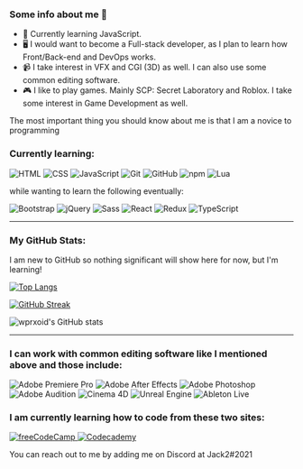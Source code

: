 

### Some info about me 🙂

- 🌱 Currently learning JavaScript.
- 🖥️ I would want to become a Full-stack developer, as I plan to learn how Front/Back-end and DevOps works.
- 📹 I take interest in VFX and CGI (3D) as well. I can also use some common editing software.
- 🎮 I like to play games. Mainly SCP: Secret Laboratory and Roblox. I take some interest in Game Development as well.

The most important thing you should know about me is that I am a novice to programming

### Currently learning:

<p>
  <img alt="HTML" src="https://img.shields.io/badge/HTML-E34F26?logo=html5&logoColor=white&style=for-the-badge" />
  <img alt="CSS" src="https://img.shields.io/badge/CSS-1572B6?logo=css3&logoColor=white&style=for-the-badge" />
  <img alt="JavaScript" src="https://img.shields.io/badge/JavaScript-F7DF1E?logo=javascript&logoColor=white&style=for-the-badge" />
  <img alt="Git" src="https://img.shields.io/badge/Git-F05032?logo=git&logoColor=white&style=for-the-badge" />
  <img alt="GitHub" src="https://img.shields.io/badge/GitHub-181717?logo=github&logoColor=white&style=for-the-badge" />
  <img alt="npm" src="https://img.shields.io/badge/npm-CB3837?logo=npm&logoColor=white&style=for-the-badge" />
  <img alt="Lua" src="https://img.shields.io/badge/Lua-2C2D72?logo=lua&logoColor=white&style=for-the-badge" />
  
 while wanting to learn the following eventually:
 
 <p>
  <img alt="Bootstrap" src="https://img.shields.io/badge/Bootstrap-7952B3?logo=bootstrap&logoColor=white&style=for-the-badge" />
  <img alt="jQuery" src="https://img.shields.io/badge/jQuery-0769AD?logo=jquery&logoColor=white&style=for-the-badge" />
  <img alt="Sass" src="https://img.shields.io/badge/Sass-CC6699?logo=sass&logoColor=white&style=for-the-badge" />
  <img alt="React" src="https://img.shields.io/badge/React-61DAFB?logo=react&logoColor=white&style=for-the-badge" />
  <img alt="Redux" src="https://img.shields.io/badge/Redux-764ABC?logo=redux&logoColor=white&style=for-the-badge" />
  <img alt="TypeScript" src="https://img.shields.io/badge/TypeScript-3178C6?logo=typescript&logoColor=white&style=for-the-badge" />
     
 ---
 ### My GitHub Stats:

   I am new to GitHub so nothing significant will show here for now, but I'm learning!
   
[![Top Langs](https://github-readme-stats.vercel.app/api/top-langs/?username=wprxoid&layout=compact&theme=dark)](https://github.com/wprxoid/github-readme-stats)

[![GitHub Streak](https://github-readme-streak-stats.herokuapp.com/?user=wprxoid&theme=dark)](https://git.io/streak-stats)

![wprxoid's GitHub stats](https://github-readme-stats.vercel.app/api?username=wprxoid&show_icons=true&theme=dark)
   
</p>

---
### I can work with common editing software like I mentioned above and those include:

<p>
   <img alt="Adobe Premiere Pro" src="https://img.shields.io/badge/Adobe Premiere Pro-9999FF?logo=adobepremierepro&logoColor=white&style=for-the-badge" />
  <img alt="Adobe After Effects" src="https://img.shields.io/badge/Adobe After Effects-9999FF?logo=adobeaftereffects&logoColor=white&style=for-the-badge" />
  <img alt="Adobe Photoshop" src="https://img.shields.io/badge/Adobe Photoshop-31A8FF?logo=adobephotoshop&logoColor=white&style=for-the-badge" />
  <img alt="Adobe Audition" src="https://img.shields.io/badge/Adobe Audition-9999FF?logo=adobeaudition&logoColor=white&style=for-the-badge" />
  <img alt="Cinema 4D" src="https://img.shields.io/badge/Cinema 4D-011A6A?logo=cinema4d&logoColor=white&style=for-the-badge" />
  <img alt="Unreal Engine" src="https://img.shields.io/badge/Unreal Engine-313131?logo=unrealengine&logoColor=white&style=for-the-badge" />
  <img alt="Ableton Live" src="https://img.shields.io/badge/Ableton Live-000000?logo=abletonlive&logoColor=white&style=for-the-badge" />


### I am currently learning how to code from these two sites:
<p>
  <a href="https://www.freecodecamp.org/learn">
    <img alt="freeCodeCamp" src="https://img.shields.io/badge/freecodecamp-0A0A23?logo=freecodecamp&logoColor=white&style=for-the-badge" />
  </a>
  <a href="https://www.codecademy.com/learn">
    <img alt="Codecademy" src="https://img.shields.io/badge/codecademy-1F4056?logo=codecademy&logoColor=white&style=for-the-badge" />
  </a>
 
You can reach out to me by adding me on Discord at Jack2#2021
